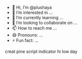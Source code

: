 - 👋 Hi, I’m @plushaya
- 👀 I’m interested in ...
- 🌱 I’m currently learning ...
- 💞️ I’m looking to collaborate on ...
- 📫 How to reach me ...
- 😄 Pronouns: ...
- ⚡ Fun fact: ...

<!---
plushaya/plushaya is a ✨ special ✨ repository because its `README.md` (this file) appears on your GitHub profile.
You can click the Preview link to take a look at your changes.
--->
creat  pine script  indicator  hi  low   day
